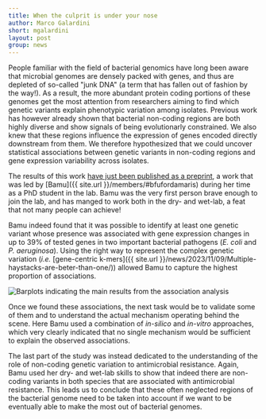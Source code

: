 ```yaml
---
title: When the culprit is under your nose
author: Marco Galardini
short: mgalardini
layout: post
group: news
---
```


People familiar with the field of bacterial genomics have long been aware that microbial
genomes are densely packed with genes, and thus are depleted of so-called "junk DNA" (a term that has fallen out
of fashion by the way!).
As a result, the more abundant protein coding portions of these genomes get the most attention
from researchers aiming to find which genetic variants explain phenotypic variation among isolates.
Previous work has however already shown that bacterial non-coding regions are both highly diverse
and show signals of being evolutionarly constrained. We also knew that these regions influence
the expression of genes encoded directly downstream from them. We therefore hypothesized
that we could uncover statistical associations between genetic variants in non-coding regions
and gene expression variability across isolates.

The results of this work [have just been published as a preprint](https://www.biorxiv.org/content/10.1101/2025.06.10.658842v1),
a work that was led by [Bamu]({{ site.url }}/members/#bfufordamaris) during her time as a PhD student
in the lab. Bamu was the very first person brave enough to join the lab, and has manged to
work both in the dry- and wet-lab, a feat that not many people can achieve!

Bamu indeed found that it was possible to identify at least one genetic variant whose presence
was associated with gene expression changes in up to 39% of tested genes in two important
bacterial pathogens (*E. coli* and *P. aeruginosa*). Using the right way to represent the
complex genetic variation (*i.e.* [gene-centric k-mers]({{ site.url }}/news/2023/11/09/Multiple-haystacks-are-beter-than-one/))
allowed Bamu to capture the highest proportion of associations.

<img class="img-fluid" src="{{ site.url }}/static/img/news/20250610_bars.jpg" alt="Barplots indicating the main results from the association analysis">

Once we found these associations, the next task would be to validate some of them and to understand the actual mechanism
operating behind the scene. Here Bamu used a combination of *in-silico* and *in-vitro* approaches, which very clearly
indicated that no single mechanism would be sufficient to explain the observed associations.

The last part of the study was instead dedicated to the understanding of the role of non-coding
genetic variation to antimicrobial resistance. Again, Bamu used her dry- and wet-lab skills to show that
indeed there are non-coding variants in both species that are associated with antimicrobial resistance.
This leads us to conclude that these often neglected regions of the bacterial genome need to be
taken into account if we want to be eventually able to make the most out of bacterial genomes.
